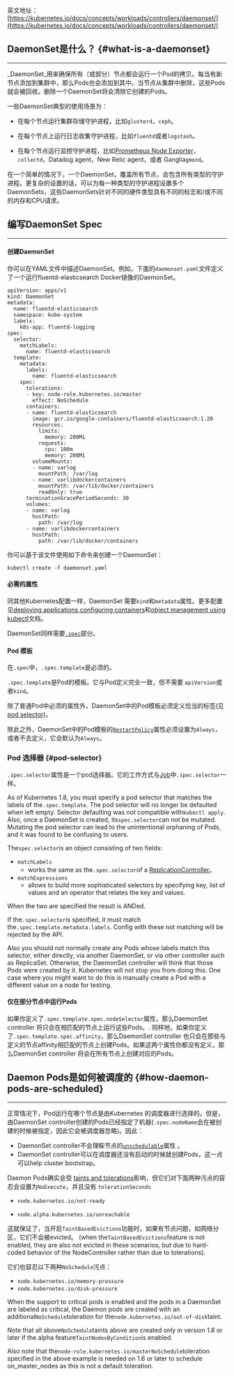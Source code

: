 英文地址：[https://kubernetes.io/docs/concepts/workloads/controllers/daemonset/](https://kubernetes.io/docs/concepts/workloads/controllers/daemonset/)

## DaemonSet是什么？ {#what-is-a-daemonset}

---

_DaemonSet_用来确保所有（或部分）节点都会运行一个Pod的拷贝。每当有新节点添加到集群中，那么Pods也会添加到其中。当节点从集群中删除，这些Pods就会被回收。删除一个DaemonSet将会清除它创建的Pods。

一些DaemonSet典型的使用场景为：

* 在每个节点运行集群存储守护进程，比如`glusterd`，`ceph`。

* 在每个节点上运行日志收集守护进程，比如`fluentd`或者`logstash`。

* 在每个节点运行监控守护进程，比如[Prometheus Node Exporter](https://github.com/prometheus/node_exporter)，`collectd`，Datadog agent，New Relic agent，或者 Ganglia`gmond`。

在一个简单的情况下，一个DaemonSet，覆盖所有节点，会包含所有类型的守护进程。更复杂的设置的话，可以为每一种类型的守护进程设置多个DaemonSets，这些DaemonSets针对不同的硬件类型具有不同的标志和/或不同的内存和CPU请求。

## 编写DaemonSet Spec

---

#### 创建DaemonSet

你可以在YAML文件中描述DaemonSet。例如，下面的`daemonset.yaml`文件定义了一个运行fluentd-elasticsearch Docker镜像的DaemonSet。

```
apiVersion: apps/v1
kind: DaemonSet
metadata:
  name: fluentd-elasticsearch
  namespace: kube-system
  labels:
    k8s-app: fluentd-logging
spec:
  selector:
    matchLabels:
      name: fluentd-elasticsearch
  template:
    metadata:
      labels:
        name: fluentd-elasticsearch
    spec:
      tolerations:
      - key: node-role.kubernetes.io/master
        effect: NoSchedule
      containers:
      - name: fluentd-elasticsearch
        image: gcr.io/google-containers/fluentd-elasticsearch:1.20
        resources:
          limits:
            memory: 200Mi
          requests:
            cpu: 100m
            memory: 200Mi
        volumeMounts:
        - name: varlog
          mountPath: /var/log
        - name: varlibdockercontainers
          mountPath: /var/lib/docker/containers
          readOnly: true
      terminationGracePeriodSeconds: 30
      volumes:
      - name: varlog
        hostPath:
          path: /var/log
      - name: varlibdockercontainers
        hostPath:
          path: /var/lib/docker/containers
```

你可以基于该文件使用如下命令来创建一个DaemonSet：

```
kubectl create -f daemonset.yaml
```

#### 必需的属性

同其他Kubernetes配置一样，DaemonSet 需要`kind`和`metadata`属性。更多配置见[deploying applications](https://kubernetes.io/docs/user-guide/deploying-applications/),[configuring containers](https://kubernetes.io/docs/tasks/)和[object management using kubectl](https://kubernetes.io/docs/concepts/overview/object-management-kubectl/overview/)文档。

DaemonSet同样需要[`.spec`](https://git.k8s.io/community/contributors/devel/api-conventions.md#spec-and-status)部分。

#### Pod 模板

在`.spec`中，`.spec.template`是必须的。

`.spec.template`是Pod的模板。它与Pod定义完全一致，但不需要 `apiVersion`或者`kind`。

除了普通Pod中必须的属性外，DaemonSet中的Pod模板必须定义恰当的标签\(见[pod selector](https://kubernetes.io/docs/concepts/workloads/controllers/daemonset/#pod-selector)\)。

除此之外，DaemonSet中的Pod模板的[`RestartPolicy`](https://kubernetes.io/docs/user-guide/pod-states)属性必须设置为`Always`，或者不去定义，它会默认为`Always`。

### Pod 选择器 {#pod-selector}

`.spec.selector`属性是一个pod选择器。它的工作方式与[Job](https://kubernetes.io/docs/concepts/jobs/run-to-completion-finite-workloads/)中`.spec.selector`一样。

As of Kubernetes 1.8, you must specify a pod selector that matches the labels of the`.spec.template`. The pod selector will no longer be defaulted when left empty. Selector defaulting was not compatible with`kubectl apply`. Also, once a DaemonSet is created, its`spec.selector`can not be mutated. Mutating the pod selector can lead to the unintentional orphaning of Pods, and it was found to be confusing to users.

The`spec.selector`is an object consisting of two fields:

* `matchLabels`
  * works the same as the`.spec.selector`of a [ReplicationController](https://kubernetes.io/docs/concepts/workloads/controllers/replicationcontroller/)。
* `matchExpressions`
  * allows to build more sophisticated selectors by specifying key, list of values and an operator that relates the key and values.

When the two are specified the result is ANDed.

If the`.spec.selector`is specified, it must match the`.spec.template.metadata.labels`. Config with these not matching will be rejected by the API.

Also you should not normally create any Pods whose labels match this selector, either directly, via another DaemonSet, or via other controller such as ReplicaSet. Otherwise, the DaemonSet controller will think that those Pods were created by it. Kubernetes will not stop you from doing this. One case where you might want to do this is manually create a Pod with a different value on a node for testing.

#### 仅在部分节点中运行Pods

如果你定义了`.spec.template.spec.nodeSelector`属性，那么DaemonSet controller 将只会在相匹配的节点上运行这些Pods。. 同样地，如果你定义了`.spec.template.spec.affinity`，那么DaemonSet controller 也只会在那些与定义的节点affinity相匹配的节点上创建Pods。如果这两个属性你都没有定义，那么DaemonSet controller 将会在所有节点上创建对应的Pods。

## Daemon Pods是如何被调度的 {#how-daemon-pods-are-scheduled}

---

正常情况下，Pod运行在哪个节点是由Kubernetes 的调度器进行选择的。但是，由DaemonSet controller创建的Pods已经指定了机器\(`.spec.nodeName`会在被创建的时候被指定，因此它会被调度器忽略\)。因此： 

* DaemonSet controller不会理睬节点的[`unschedulable`](https://kubernetes.io/docs/admin/node/#manual-node-administration)属性 。
* DaemonSet controller可以在调度器还没有启动的时候就创建Pods，这一点可以help cluster bootstrap。

Daemon Pods确实会受 [taints and tolerations](https://kubernetes.io/docs/concepts/configuration/taint-and-toleration)影响，但它们对下面两种污点的容忍会设置为`NoExecute`，并且没有 `tolerationSeconds`

* `node.kubernetes.io/not-ready`

* `node.alpha.kubernetes.io/unreachable`

这就保证了，当开启`TaintBasedEvictions`功能时，如果有节点问题，如网络分区，它们不会被evicted。 \(when the`TaintBasedEvictions`feature is not enabled, they are also not evicted in these scenarios, but due to hard-coded behavior of the NodeController rather than due to tolerations\).

它们也容忍以下两种`NoSchedule`污点：

* `node.kubernetes.io/memory-pressure`
* `node.kubernetes.io/disk-pressure`

When the support to critical pods is enabled and the pods in a DaemonSet are labeled as critical, the Daemon pods are created with an additional`NoSchedule`toleration for the`node.kubernetes.io/out-of-disk`taint.

Note that all above`NoSchedule`taints above are created only in version 1.8 or later if the alpha feature`TaintNodesByCondition`is enabled.

Also note that the`node-role.kubernetes.io/masterNoSchedule`toleration specified in the above example is needed on 1.6 or later to schedule on\_master\_nodes as this is not a default toleration.

